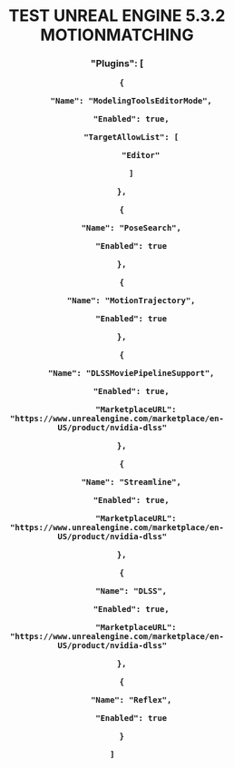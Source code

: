 <h1 align="center">TEST UNREAL ENGINE 5.3.2 MOTIONMATCHING
<h3 align="center">"Plugins": [  
	
		{  
  
			"Name": "ModelingToolsEditorMode",  
   
			"Enabled": true,  
   
			"TargetAllowList": [  
   
				"Editor"  
    
			]  
   
		},  
  
		{  
  
			"Name": "PoseSearch",  
   
			"Enabled": true  
   
		},  
  
		{  
  
			"Name": "MotionTrajectory",  
   
			"Enabled": true  
   
		},  
  
		{  
  
			"Name": "DLSSMoviePipelineSupport",  
   
			"Enabled": true,  
   
			"MarketplaceURL": "https://www.unrealengine.com/marketplace/en-US/product/nvidia-dlss"  
   
		},  
  
		{  
  
			"Name": "Streamline",  
   
			"Enabled": true,  
   
			"MarketplaceURL": "https://www.unrealengine.com/marketplace/en-US/product/nvidia-dlss"  
   
		},  
  
		{  
  
			"Name": "DLSS",  
   
			"Enabled": true,  
   
			"MarketplaceURL": "https://www.unrealengine.com/marketplace/en-US/product/nvidia-dlss"  
   
		},  
  
		{  
  
			"Name": "Reflex",  
   
			"Enabled": true  
   
		}  
  
	]  
 
</h3>  

